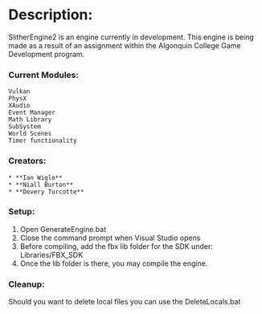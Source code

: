 # Description:
SlitherEngine2 is an engine currently in development. This engine is being made as a result of an assignment within the Algonquin College Game Development program.

### Current Modules:
```
Vulkan
PhysX
XAudio
Event Manager
Math Library
SubSystem 
World Scenes
Timer functionality
```

### Creators:
```
* **Ian Wigle**
* **Niall Burton**
* **Devery Turcotte**
```

### Setup:
1. Open GenerateEngine.bat
2. Close the command prompt when Visual Studio opens
3. Before compiling, add the fbx lib folder for the SDK under:
    Libraries/FBX_SDK
4. Once the lib folder is there, you may compile the engine.

### Cleanup:
Should you want to delete local files you can use the DeleteLocals.bat

